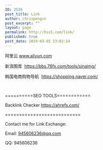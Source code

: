 ```yaml
---
ID: 2528
post_title: Link
author: chrispengcn
post_excerpt: ""
layout: page
permalink: http://hss5.com/link/
published: true
post_date: 2019-03-05 23:02:24
---
```

阿里云 <a href="http://www.aliyun.com">www.aliyun.com</a>

新浪图库  <a href="https://bbs.76fx.com/tools/sinaimg/">https://bbs.76fx.com/tools/sinaimg/</a>

韩国电商购物导航  <a href="https://shopping.naver.com/">https://shopping.naver.com/</a>

&nbsp;

==========SEO TOOLS============

Backlink Checker <a href="https://ahrefs.com/">https://ahrefs.com/</a>

===========================

Contact me for Link Exchange:

Email: 945606236@qq.com

QQ: 945606236

&nbsp;
